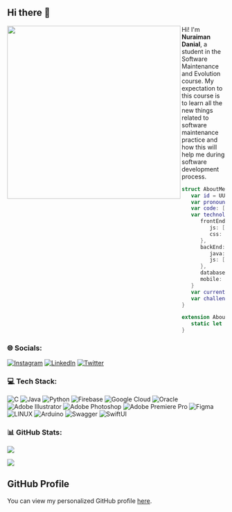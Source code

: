 ## Hi there 👋

<!--
**nuraimandanial/nuraimandanial** is a ✨ _special_ ✨ repository because its `README.md` (this file) appears on your GitHub profile. -->

<img align="left" src="https://github.com/user-attachments/assets/d203c2fa-51ca-45f7-a545-7e64a1671277" height="400"/>

Hi! I'm **Nuraiman Danial**, a student in the Software Maintenance and Evolution course.
My expectation to this course is to learn all the new things related to software maintenance practice and how this will help me during software development process.

```swift
struct AboutMe: Identifiable {
   var id = UUID()
   var pronouns: String = "he/him"
   var code: [Language] = [Javascript, HTML, CSS, Python, Java, C, Swift]
   var technologies: [Type: [Name: [String]]] = {
      frontEnd: {
         js: ["React"],
         css: ["Bootstrap", "Material Design"]
      },
      backEnd: {
         java: ["Spring"],
         js: ["Node", "Express"]
      },
      databases: ["MongoDB", "mySQL", "Firebase"],
      mobile: ["Android", "iOS"]
   }
   var currentOccupation: String = "third year student, open for freelance opportunities"
   var challenge: String = "I'm looking forward to try everything new and speedrunning mobile development in less than 3 weeks"
}

extension AboutMe {
   static let notes: String = "An introverted Full Stack Developer with full curiosity in learning new things!"
}
```

### 🌐 Socials:

[![Instagram](https://img.shields.io/badge/Instagram-%23E4405F.svg?logo=Instagram&logoColor=white)](https://instagram.com/_aimandanial14) [![LinkedIn](https://img.shields.io/badge/LinkedIn-%230077B5.svg?logo=linkedin&logoColor=white)](https://www.linkedin.com/in/nuraimandanialmohdzaki) [![Twitter](https://img.shields.io/badge/Twitter-%231DA1F2.svg?logo=Twitter&logoColor=white)](https://twitter.com/_aimandanial14) 

### 💻 Tech Stack:

![C](https://img.shields.io/badge/c-%2300599C.svg?style=flat&logo=c&logoColor=white) ![Java](https://img.shields.io/badge/java-%23ED8B00.svg?style=flat&logo=java&logoColor=white) ![Python](https://img.shields.io/badge/python-3670A0?style=flat&logo=python&logoColor=ffdd54) ![Firebase](https://img.shields.io/badge/firebase-%23039BE5.svg?style=flat&logo=firebase) ![Google Cloud](https://img.shields.io/badge/Google%20Cloud-%234285F4.svg?style=flat&logo=google-cloud&logoColor=white) ![Oracle](https://img.shields.io/badge/Oracle-F80000?style=flat&logo=oracle&logoColor=white) ![Adobe Illustrator](https://img.shields.io/badge/adobeillustrator-%23FF9A00.svg?style=flat&logo=adobeillustrator&logoColor=white) ![Adobe Photoshop](https://img.shields.io/badge/adobephotoshop-%2331A8FF.svg?style=flat&logo=adobephotoshop&logoColor=white) ![Adobe Premiere Pro](https://img.shields.io/badge/Adobe%20Premiere%20Pro-9999FF.svg?style=flat&logo=Adobe%20Premiere%20Pro&logoColor=white) 	![Figma](https://img.shields.io/badge/figma-%23F24E1E.svg?style=flat&logo=figma&logoColor=white) ![LINUX](https://img.shields.io/badge/Linux-FCC624?style=flat&logo=linux&logoColor=black) ![Arduino](https://img.shields.io/badge/-Arduino-00979D?style=flat&logo=Arduino&logoColor=white) ![Swagger](https://img.shields.io/badge/-Swagger-%23Clojure?style=flat&logo=swagger&logoColor=white)
![SwiftUI](https://img.shields.io/badge/SwiftUI-%23FA7343.svg?style=flat&logo=swift&logoColor=white)

### 📊 GitHub Stats:

![](https://github-readme-stats.vercel.app/api?username=nuraimandanial&theme=nightowl&hide_border=true&include_all_commits=true&count_private=true)

![](https://github-readme-streak-stats.herokuapp.com/?user=nuraimandanial&theme=nightowl&hide_border=true)

## GitHub Profile

You can view my personalized GitHub profile [here](https://github.com/nuraimandanial).
